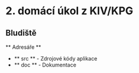 # 2. domácí úkol z KIV/KPG
## Bludiště

** Adresáře **
- ** src ** - Zdrojové kódy aplikace
- ** doc ** - Dokumentace
